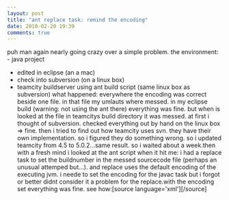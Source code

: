 ```yaml
---
layout: post
title: "ant replace task: remind the encoding"
date: 2010-02-20 19:39
comments: true
---
```

puh man again nearly going crazy over a simple problem. the environment: - java project
- edited in eclipse (an a mac)
- check into subversion (on a linux box)
- teamcity buildserver using ant build script (same linux box as subversion)
what happened: everywhere the encoding was correct beside one file. in that file my umlauts where messed. in my eclipse build (warning: not using the ant there) everything was fine. but when is looked at the file in teamcitys build directory it was messed. at first i thought of subversion. checked everything  out by hand on the linux box => fine. then i tried to find out how teamcity uses svn. they have their own implementation. so i figured they do something wrong. so i updated teamcity from 4.5 to 5.0.2...same result. so i waited about a week.then with a fresh mind i looked at the ant script when it hit me: i had a replace task to set the buildnumber in the messed sourcecode file (perhaps an unusual attemped but...). and replace uses the default encoding of the executing jvm. i neede to set the encoding for the javac task but i forgot or better didnt consider it a problem for the replace.with the encoding set everything was fine. see how:[source language='xml']<replace file="MainWindow.java" token="buildnumber" value="${myBuildNumber}" encoding="ISO-8859-1" />[/source]  
